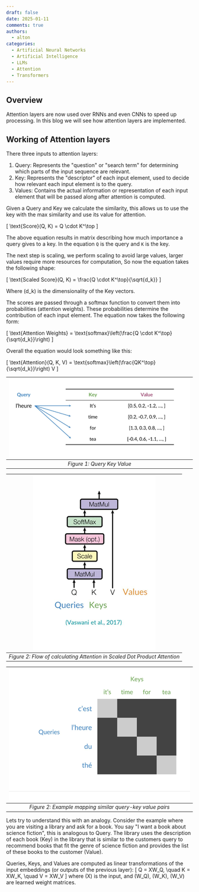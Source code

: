 ```yaml
---
draft: false
date: 2025-01-11
comments: true
authors:
  - alton
categories:
  - Artificial Neural Networks
  - Artificial Intelligence
  - LLMs
  - Attention
  - Transformers
---
```

## Overview

Attention layers are now used over RNNs and even CNNs to speed up processing. In this blog we will see how attention layers are implemented.
## Working of Attention layers

There three inputs to attention layers:

1. Query: Represents the "question" or "search term" for determining which parts of the input sequence are relevant.
2. Key: Represents the "descriptor" of each input element, used to decide how relevant each input element is to the query.
3. Values: Contains the actual information or representation of each input element that will be passed along after attention is computed.

Given a Query and Key we calculate the similarity, this allows us to use the key with the max similarity and use its value for attention.

\[
     \text{Score}(Q, K) = Q \cdot K^\top
\]

The above equation results in matrix describing how much importance a query gives to a key. In the equation `Q` is the query and `K` is the key.



The next step is scaling, we perform scaling to avoid large values, larger values require more resources for computation, So now the equation takes the following shape:

\[
     \text{Scaled Score}(Q, K) = \frac{Q \cdot K^\top}{\sqrt{d_k}}
\]

Where \(d_k\) is the dimensionality of the Key vectors.

The scores are passed through a softmax function to convert them into probabilities (attention weights). These probabilities determine the contribution of each input element. The equation now takes the following form:

\[
     \text{Attention Weights} = \text{softmax}\left(\frac{Q \cdot K^\top}{\sqrt{d_k}}\right)
\]

Overall the equation would look something like this:

\[
\text{Attention}(Q, K, V) = \text{softmax}\left(\frac{QK^\top}{\sqrt{d_k}}\right) V
\]




| ![QKV](./pics/QKV.png) | 
|:--:| 
| *Figure 1: Query Key Value* |


<center>



| ![Scaled Dot PRoduct Attention](./pics/Scaled%20Dot%20Product%20Attention.png) | 
|:--:| 
| *Figure 2: Flow of calculating Attention in Scaled Dot Product Attention* |

| ![Query Key maping](./pics/Query_key_mapping.png) | 
|:--:| 
| *Figure 2: Example mapping similar query-key value pairs* |

</center>

Lets try to understand this with an analogy. Consider the example where you are visiting a library and ask for a book. You say "I want a book about science fiction", this is analogous to Query. The library uses the description of each book (Key) in the library that is similar to the customers query to recommend books that fit the genre of science fiction and provides the list of these books to the customer (Value).

Queries, Keys, and Values are computed as linear transformations of the input embeddings (or outputs of the previous layer):
  \[
  Q = XW_Q, \quad K = XW_K, \quad V = XW_V
  \]
  where \(X\) is the input, and \(W_Q\), \(W_K\), \(W_V\) are learned weight matrices.
